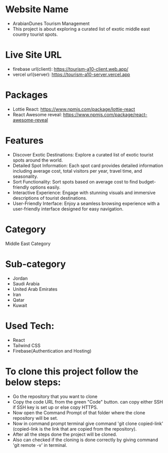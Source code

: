 # Website Name
- ArabianDunes Tourism Management
- This project is about exploring a curated list of exotic middle east country tourist spots.

# Live Site URL
- firebase url(client): https://tourism-a10-client.web.app/
- vercel url(server): https://tourism-a10-server.vercel.app

# Packages
-  Lottie React: https://www.npmjs.com/package/lottie-react
-  React Awesome reveal: https://www.npmjs.com/package/react-awesome-reveal

# Features
- Discover Exotic Destinations: Explore a curated list of exotic tourist spots around the world.
- Detailed Spot Information: Each spot card provides detailed information including average cost, total visitors per year, travel time, and seasonality.
- Sort Functionality: Sort spots based on average cost to find budget-friendly options easily.
- Interactive Experience: Engage with stunning visuals and immersive descriptions of tourist destinations.
- User-Friendly Interface: Enjoy a seamless browsing experience with a user-friendly interface designed for easy navigation.

# Category
Middle East Category

# Sub-category
- Jordan
- Saudi Arabia
- United Arab Emirates
- Iran
- Qatar
- Kuwait

# Used Tech:

- React
- Tailwind CSS
- Firebase(Authentication and Hosting)

# To clone this project follow the below steps: 

- Go the repository that you want to clone
- Copy the code URL from the green "Code" button. can copy either SSH if SSH key is set up or else copy HTTPS.
- Now open the Command Prompt of that folder where the clone repository will be set.
- Now in command prompt terminal give command 'git clone copied-link' (copied-link is the link that are copied from the repository).
- After all the steps done the project will be cloned.
- Also can checked if the cloning is done correctly by giving command 'git remote -v' in terminal.
